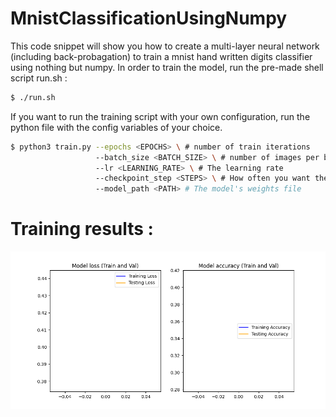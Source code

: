 # MnistClassificationUsingNumpy

This code snippet will show you how to create a multi-layer neural network (including 
back-probagation) to train a mnist hand written digits classifier using nothing but numpy.
In order to train the model, run the pre-made shell script run.sh :
```bash 
$ ./run.sh 
```

If you want to run the training script with your own configuration, run the python file
with the config variables of your choice.
```bash
$ python3 train.py --epochs <EPOCHS> \ # number of train iterations
				   --batch_size <BATCH_SIZE> \ # number of images per batch
				   --lr <LEARNING_RATE> \ # The learning rate
				   --checkpoint_step <STEPS> \ # How often you want the model to checkpoint
				   --model_path <PATH> # The model's weights file
```

# Training results :
![None](images/results.gif?raw=true "Training results")
